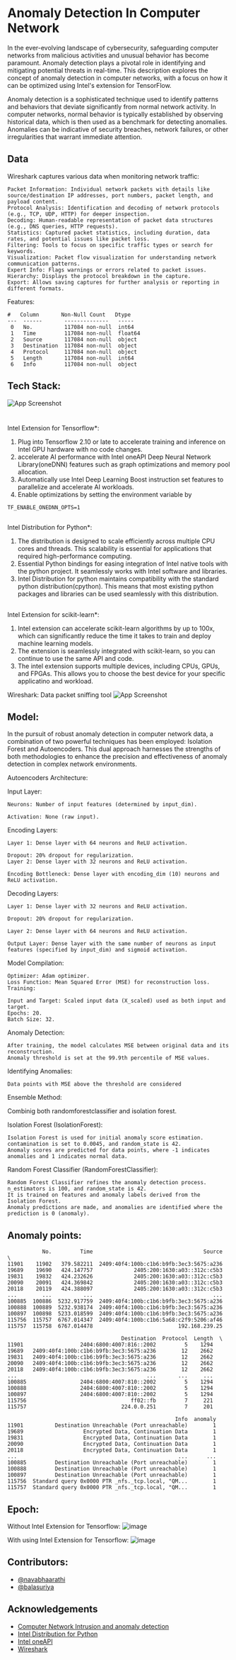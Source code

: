 
# Anomaly Detection In Computer Network
In the ever-evolving landscape of cybersecurity, safeguarding computer networks from malicious activities and unusual behavior has become paramount. Anomaly detection plays a pivotal role in identifying and mitigating potential threats in real-time. This description explores the concept of anomaly detection in computer networks, with a focus on how it can be optimized using Intel's extension for TensorFlow.

Anomaly detection is a sophisticated technique used to identify patterns and behaviors that deviate significantly from normal network activity. In computer networks, normal behavior is typically established by observing historical data, which is then used as a benchmark for detecting anomalies. Anomalies can be indicative of security breaches, network failures, or other irregularities that warrant immediate attention.



## Data
Wireshark captures various data when monitoring network traffic:
```
Packet Information: Individual network packets with details like source/destination IP addresses, port numbers, packet length, and payload content.
Protocol Analysis: Identification and decoding of network protocols (e.g., TCP, UDP, HTTP) for deeper inspection.
Decoding: Human-readable representation of packet data structures (e.g., DNS queries, HTTP requests).
Statistics: Captured packet statistics, including duration, data rates, and potential issues like packet loss.
Filtering: Tools to focus on specific traffic types or search for keywords.
Visualization: Packet flow visualization for understanding network communication patterns.
Expert Info: Flags warnings or errors related to packet issues.
Hierarchy: Displays the protocol breakdown in the capture.
Export: Allows saving captures for further analysis or reporting in different formats.
```
Features:
```
#   Column       Non-Null Count   Dtype  
---  ------       --------------   -----  
 0   No.          117084 non-null  int64  
 1   Time         117084 non-null  float64
 2   Source       117084 non-null  object 
 3   Destination  117084 non-null  object 
 4   Protocol     117084 non-null  object 
 5   Length       117084 non-null  int64  
 6   Info         117084 non-null  object 
 ```

## Tech Stack:
![App Screenshot](https://imgs.search.brave.com/3xxa-ZJZeey5h_Czsj0lckx9eJ_irq7jN5oO680hyCM/rs:fit:560:320:1/g:ce/aHR0cHM6Ly91cGxv/YWQud2lraW1lZGlh/Lm9yZy93aWtpcGVk/aWEvZW4vdGh1bWIv/Zi9mYS9PbmVBUEkt/cmdiLTMwMDAucG5n/LzUxMnB4LU9uZUFQ/SS1yZ2ItMzAwMC5w/bmc)


#



Intel Extension for Tensorflow*:
1. Plug into Tensorflow 2.10 or late to accelerate training and inference on Intel GPU hardware with no code changes.
2. accelerate AI performance with Intel oneAPI Deep Neural Network Library(oneDNN) features such as graph optimizations and memory pool allocation.
3. Automatically use Intel Deep Learning Boost instruction set features to parallelize and accelerate AI workloads.
4. Enable optimizations by setting the environment variable by
```
TF_ENABLE_ONEDNN_OPTS=1
```
##
Intel Distribution for Python*:
1. The distribution is designed to scale efficiently across multiple CPU cores and threads. This scalability is essential for applications that required high-performance computing.
2. Essential Python bindings for easing integration of Intel native tools with the python project. It seamlessly works with Intel software and libraries.
3. Intel Distribution for python maintains compatibility with the standard python distribution(cpython). This means that most existing python packages and libraries can be used seamlessly with this distribution.

##


Intel Extension for scikit-learn*:
1. Intel extension can accelerate scikit-learn algorithms by up to 100x, which can significantly reduce the time it takes to train and deploy machine learning models.
2. The extension is seamlessly integrated with scikit-learn, so you can continue to use the same API and code.
3. The intel extension supports multiple devices, including CPUs, GPUs, and FPGAs. This allows you to choose the best device for your specific applicatino and workload.
    
      

Wireshark:
Data packet sniffing tool
![App Screenshot](https://imgs.search.brave.com/eZPcDy6jX155eTNG-TC_-d6jzFp5rparfpL5l_zuycM/rs:fit:560:320:1/g:ce/aHR0cHM6Ly91cGxv/YWQud2lraW1lZGlh/Lm9yZy93aWtpcGVk/aWEvY29tbW9ucy90/aHVtYi9jL2NmL1dp/cmVzaGFya18zLjZf/c2NyZWVuc2hvdC5w/bmcvNTEycHgtV2ly/ZXNoYXJrXzMuNl9z/Y3JlZW5zaG90LnBu/Zw)

## Model:
In the pursuit of robust anomaly detection in computer network data, a combination of two powerful techniques has been employed: Isolation Forest and Autoencoders. This dual approach harnesses the strengths of both methodologies to enhance the precision and effectiveness of anomaly detection in complex network environments.

Autoencoders Architecture:

Input Layer:
```
Neurons: Number of input features (determined by input_dim).

Activation: None (raw input).
```
Encoding Layers:
```
Layer 1: Dense layer with 64 neurons and ReLU activation.

Dropout: 20% dropout for regularization.
Layer 2: Dense layer with 32 neurons and ReLU activation.

Encoding Bottleneck: Dense layer with encoding_dim (10) neurons and ReLU activation.
```
Decoding Layers:
```
Layer 1: Dense layer with 32 neurons and ReLU activation.

Dropout: 20% dropout for regularization.

Layer 2: Dense layer with 64 neurons and ReLU activation.

Output Layer: Dense layer with the same number of neurons as input features (specified by input_dim) and sigmoid activation.
```
Model Compilation:
```
Optimizer: Adam optimizer.
Loss Function: Mean Squared Error (MSE) for reconstruction loss.
Training:

Input and Target: Scaled input data (X_scaled) used as both input and target.
Epochs: 20.
Batch Size: 32.
```
Anomaly Detection:
```
After training, the model calculates MSE between original data and its reconstruction.
Anomaly threshold is set at the 99.9th percentile of MSE values.
```
Identifying Anomalies:
```
Data points with MSE above the threshold are considered
```

Ensemble Method:

Combinig both randomforestclassifier and isolation forest.

Isolation Forest (IsolationForest):
```
Isolation Forest is used for initial anomaly score estimation.
contamination is set to 0.0045, and random_state is 42.
Anomaly scores are predicted for data points, where -1 indicates anomalies and 1 indicates normal data.
```
Random Forest Classifier (RandomForestClassifier):
```
Random Forest Classifier refines the anomaly detection process.
n_estimators is 100, and random_state is 42.
It is trained on features and anomaly labels derived from the Isolation Forest.
Anomaly predictions are made, and anomalies are identified where the prediction is 0 (anomaly).
```
## Anomaly points:

```Anomaly points:
           No.         Time                                   Source  \
11901    11902   379.582211  2409:40f4:100b:c1b6:b9fb:3ec3:5675:a236   
19689    19690   424.147757             2405:200:1630:a03::312c:c5b3   
19831    19832   424.232626             2405:200:1630:a03::312c:c5b3   
20090    20091   424.369842             2405:200:1630:a03::312c:c5b3   
20118    20119   424.388097             2405:200:1630:a03::312c:c5b3   
...        ...          ...                                      ...   
100885  100886  5232.917759  2409:40f4:100b:c1b6:b9fb:3ec3:5675:a236   
100888  100889  5232.938174  2409:40f4:100b:c1b6:b9fb:3ec3:5675:a236   
100897  100898  5233.018599  2409:40f4:100b:c1b6:b9fb:3ec3:5675:a236   
115756  115757  6767.014347  2409:40f4:100b:c1b6:5a68:c2f9:5206:af46   
115757  115758  6767.014478                           192.168.239.25   

                                    Destination  Protocol  Length  \
11901                  2404:6800:4007:816::2002         5    1294   
19689   2409:40f4:100b:c1b6:b9fb:3ec3:5675:a236        12    2662   
19831   2409:40f4:100b:c1b6:b9fb:3ec3:5675:a236        12    2662   
20090   2409:40f4:100b:c1b6:b9fb:3ec3:5675:a236        12    2662   
20118   2409:40f4:100b:c1b6:b9fb:3ec3:5675:a236        12    2662   
...                                         ...       ...     ...   
100885                 2404:6800:4007:810::2002         5    1294   
100888                 2404:6800:4007:810::2002         5    1294   
100897                 2404:6800:4007:810::2002         5    1294   
115756                                 ff02::fb         7     221   
115757                              224.0.0.251         7     201   

                                                     Info  anomaly  
11901          Destination Unreachable (Port unreachable)        1  
19689                   Encrypted Data, Continuation Data        1  
19831                   Encrypted Data, Continuation Data        1  
20090                   Encrypted Data, Continuation Data        1  
20118                   Encrypted Data, Continuation Data        1  
...                                                   ...      ...  
100885         Destination Unreachable (Port unreachable)        1  
100888         Destination Unreachable (Port unreachable)        1  
100897         Destination Unreachable (Port unreachable)        1  
115756  Standard query 0x0000 PTR _nfs._tcp.local, "QM...        1  
115757  Standard query 0x0000 PTR _nfs._tcp.local, "QM...        1  
```
## Epoch:
Without Intel Extension for Tensorflow:
![image](https://github.com/nb0309/Network-Traffic-Analysis-using-Machine-learning/assets/93106796/f985f3b9-d78f-472d-8ef4-99b9871a1f66)


With using Intel Extension for Tensorflow:
![image](https://github.com/nb0309/Network-Traffic-Analysis-using-Machine-learning/assets/93106796/f6c8fe7f-30cd-4412-bf53-8e341ba3a609)



## Contributors:

- [@navabhaarathi](https://github.com/nb0309)
- [@balasuriya](https://github.com/balasuriyaranganathan/balasuriyaranganathan)


## Acknowledgements

 - [Computer Network Intrusion and anomaly detection](https://www.hindawi.com/journals/misy/2022/6576023/)
 - [Intel Distribution for Python](https://www.intel.com/content/www/us/en/developer/tools/oneapi/distribution-for-python.html)
 - [Intel oneAPI](https://www.oneapi.io/)
 - [Wireshark](https://www.wiresharp.org/)
